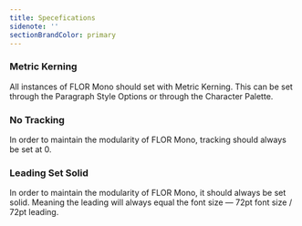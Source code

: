 ```yaml
---
title: Specefications
sidenote: ''
sectionBrandColor: primary
---
```


### Metric Kerning

All instances of FLOR Mono should set with Metric Kerning. This can be set through the Paragraph Style Options or through the Character Palette.



### No Tracking

In order to maintain the modularity of FLOR Mono, tracking should always be set at 0.



### Leading Set Solid

In order to maintain the modularity of FLOR Mono, it should always be set solid. Meaning the leading will always equal the font size — 72pt font size / 72pt leading.